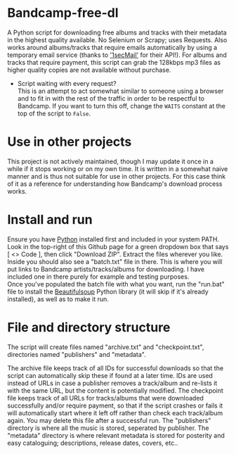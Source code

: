 # Bandcamp-free-dl
A Python script for downloading free albums and tracks with their metadata in the highest quality available. No Selenium or Scrapy; uses Requests. Also works around albums/tracks that require emails automatically by using a temporary email service (thanks to ['1secMail'](https://www.1secmail.com/api/) for their API!). For albums and tracks that require payment, this script can grab the 128kbps mp3 files as higher quality copies are not available without purchase.

* Script waiting with every request?  
This is an attempt to act somewhat similar to someone using a browser and to fit in with the rest of the traffic in order to be respectful to Bandcamp. If you want to turn this off, change the `WAITS` constant at the top of the script to `False`.

# Use in other projects
This project is not actively maintained, though I may update it once in a while if it stops working or on my own time. 
It is written in a somewhat naive manner and is thus not suitable for use in other projects. For this case think of it as a reference for understanding how Bandcamp's download process works. 

# Install and run
Ensure you have [Python](https://www.python.org/) installed first and included in your system PATH.  
Look in the top-right of this Github page for a green dropdown box that says \[ <> Code \], then click "Download ZIP". Extract the files wherever you like.  
Inside you should also see a "batch.txt" file in there. This is where you will put links to Bandcamp artists/tracks/albums for downloading. I have included one in there purely for example and testing purposes.  
Once you've populated the batch file with what you want, run the "run.bat" file to install the [Beautifulsoup](https://pypi.org/project/beautifulsoup4/) Python library (it will skip if it's already installed), as well as to make it run.

# File and directory structure
The script will create files named "archive.txt" and "checkpoint.txt", directories named "publishers" and "metadata".

The archive file keeps track of all IDs for successful downloads so that the script can automatically skip these if found at a later time. IDs are used instead of URLs in case a publisher removes a track/album and re-lists it with the same URL, but the content is potentially modified. 
The checkpoint file keeps track of all URLs for tracks/albums that were downloaded successfully and/or require payment, so that if the script crashes or fails it will automatically start where it left off rather than check each track/album again. You may delete this file after a successful run. 
The "publishers" directory is where all the music is stored, seperated by publisher. 
The "metadata" directory is where relevant metadata is stored for posterity and easy cataloguing; descriptions, release dates, covers, etc..
